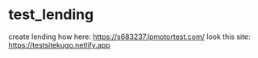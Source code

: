 # test_lending

create lending how here: https://s683237.lpmotortest.com/  look this site: https://testsitekugo.netlify.app

